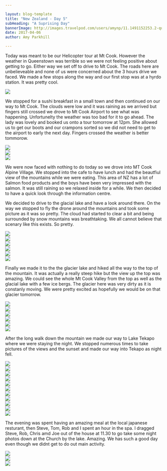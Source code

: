 ```yaml
---

layout: blog-template
title: "New Zealand - Day 5"
subHeading: "A Suprising Day"
bannerImage: http://images.travelpod.com/users/amynp/11.1491152253.2-queenstown.jpg
date: 2017-04-06
author: Amy Parkhill

---
```


Today was meant to be our Helicopter tour at Mt Cook.  However the weather in Queenstown was terrible so we were not feeling positive about getting to go. Either way we set off to drive to Mt Cook. The roads here are unbelieveable and none of us were concerned about the 3 hours drive we faced. We made a few stops along the way and our first stop was at a hyrdo station. It was pretty cool.

<div class="center-image"><img src="http://images.travelpod.com/users/amynp/11.1491511338.hydro-station.jpg" /></div>

We stopped for a sushi breakfast in a small town and then continued on our way to Mt Cook. The clouds were low and it was raining as we arrived but fingers still crossed we drove to Mt Cook Airport to see what was happening. Unfortunelty the weather was too bad for it to go ahead. The lady was lovely and booked us onto a tour tomorrow at 12pm. She allowed us to get our boots and our crampons sorted so we did not need to get to the airport to early the next day. Fingers crossed the weather is better tommorow. 

<div class="center-image"><img src="http://images.travelpod.com/users/amynp/11.1491511338.fitting-crampons.jpg" /></div>
<div class="center-image"><img src="http://images.travelpod.com/users/amynp/11.1491511338.shoes.jpg" /></div>
<div class="center-image"><img src="http://images.travelpod.com/users/amynp/11.1491511338.snow-mountains.jpg" /></div>

We were now faced with nothing to do today so we drove into MT Cook Alpine Village. We stopped into the cafe to have lunch and had the beautfiul view of the mountains while we were eating. This area of NZ has a lot of Salmon food products and the boys have been very impressed with the salmon. It was still raining so we relaxed inside for a while. We then decided to have a quick look through the information centre. 

We decided to drive to the glacial lake and have a look around there. On the way we stopped to fly the drone around the mountains and took some picture as it was so pretty. The cloud had started to clear a bit and being surrounded by snow mountains was breathtaking. We all cannot believe that scenary like this exists. So pretty.  

<div class="center-image"><img src="http://images.travelpod.com/users/amynp/11.1491511338.snow.jpg" /></div>
<div class="center-image"><img src="http://images.travelpod.com/users/amynp/11.1491511338.me-on-mt-cook-road.jpg" /></div>
<div class="center-image"><img src="http://images.travelpod.com/users/amynp/11.1491511338.rob.jpg" /></div>
<div class="center-image"><img src="http://images.travelpod.com/users/amynp/11.1491511338.snow-mountaub.jpg" /></div>
<div class="center-image"><img src="http://images.travelpod.com/users/amynp/11.1491511338.snow-mountaina.jpg" /></div>
<div class="center-image"><img src="http://images.travelpod.com/users/amynp/11.1491511338.driving-to-snow.jpg" /></div>

Finally we made it to the the glacier lake and hiked all the way to the top of the mountain. It was actually a really steep hike but the view up the top was amazing. We could see the whole Mt Cook Valley from the top as well as the glacial lake with a few ice bergs. The glacier here was very dirty as it is constanly moving. We were pretty excited as hopefully we would be on that glacier tomorrow.

<div class="center-image"><img src="http://images.travelpod.com/users/amynp/11.1491511338.me-at-glacier.jpg" /></div>
<div class="center-image"><img src="http://images.travelpod.com/users/amynp/11.1491511338.glacier-lake.jpg" /></div>
<div class="center-image"><img src="http://images.travelpod.com/users/amynp/11.1491511338.1-glacier-lake.jpg" /></div>
<div class="center-image"><img src="http://images.travelpod.com/users/amynp/11.1491511338.park.jpg" /></div>
<div class="center-image"><img src="http://images.travelpod.com/users/amynp/11.1491511338.top-of-mountain.jpg" /></div>
<div class="center-image"><img src="http://images.travelpod.com/users/amynp/11.1491511338.way-down.jpg" /></div>

After the long walk down the mountain we made our way to Lake Tekapo where we were staying the night. We stopped numerous times to take pictures of the views and the sunset and made our way into Tekapo as night fell. 

<div class="center-image"><img src="http://images.travelpod.com/users/amynp/11.1491511338.lake.jpg" /></div>
<div class="center-image"><img src="http://images.travelpod.com/users/amynp/11.1491511338.steve.jpg" /></div>
<div class="center-image"><img src="http://images.travelpod.com/users/amynp/11.1491511338.jucy-scenery.jpg" /></div>
<div class="center-image"><img src="http://images.travelpod.com/users/amynp/11.1491511338.sunset.jpg" /></div>
<div class="center-image"><img src="http://images.travelpod.com/users/amynp/11.1491511338.ummm.jpg" /></div>
<div class="center-image"><img src="http://images.travelpod.com/users/amynp/11.1491511338.1-sunset.jpg" /></div>
<div class="center-image"><img src="http://images.travelpod.com/users/amynp/11.1491511338.2-sunset.jpg" /></div>
<div class="center-image"><img src="http://images.travelpod.com/users/amynp/11.1491511338.3-sunset.jpg" /></div>
<div class="center-image"><img src="http://images.travelpod.com/users/amynp/11.1491511338.4-sunset.jpg" /></div>
<div class="center-image"><img src="http://images.travelpod.com/users/amynp/11.1491511338.hug.jpg" /></div>
<div class="center-image"><img src="http://images.travelpod.com/users/amynp/11.1491511338.sunset-ram.jpg" /></div>

The evening was spent having an amazing meal at the local japanese resturant, then Steve, Tom, Rob and I spent an hour in the spa. I dragged Steve, Rob, Chris amd Joe out of the house at 11.30 to go take some night photos down at the Church by the lake. Amazing. We has such a good day even though we didnt get to do out main activity. 

<div class="center-image"><img src="http://images.travelpod.com/users/amynp/11.1491511338.stars.jpg" /></div>
<div class="center-image"><img src="http://images.travelpod.com/users/amynp/11.1491511338.2-stars.jpg" /></div>
<div class="center-image"><img src="http://images.travelpod.com/users/amynp/11.1491511338.1-stars.jpg" /></div>
